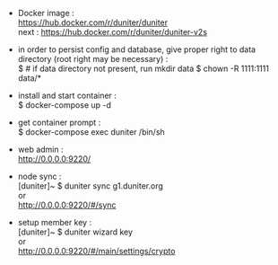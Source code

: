 
- Docker image :  
https://hub.docker.com/r/duniter/duniter  
next : https://hub.docker.com/r/duniter/duniter-v2s

- in order to persist config and database, give proper right to data directory (root right may be necessary) :  
$ # if data directory not present, run mkdir data
$ chown -R 1111:1111 data/*  

- install and start container :  
$ docker-compose up -d  

- get container prompt :  
$ docker-compose exec duniter /bin/sh  

- web admin :  
http://0.0.0.0:9220/  

- node sync :  
[duniter]~ $ duniter sync g1.duniter.org   
or  
http://0.0.0.0:9220/#/sync  

- setup member key :  
[duniter]~ $ duniter wizard key  
or  
http://0.0.0.0:9220/#/main/settings/crypto  
